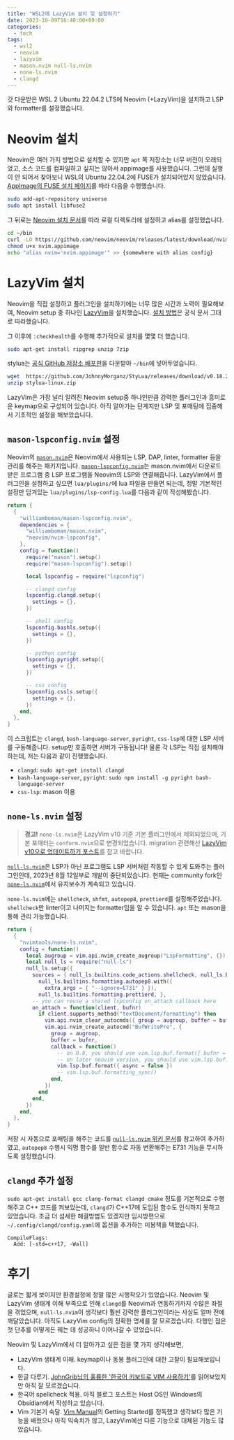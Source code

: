 ```yaml
---
title: "WSL2에 LazyVim 설치 및 설정하기"
date: 2023-10-09T16:40:00+09:00
categories:
  - tech
tags:
  - wsl2
  - neovim
  - lazyvim
  - mason.nvim null-ls.nvim
  - none-ls.nvim
  - clangd
---
```


갓 다운받은 WSL 2 Ubuntu 22.04.2 LTS에 Neovim (+LazyVim)을 설치하고 LSP와 formatter를 설정했습니다.

# Neovim 설치

Neovim은 여러 가지 방법으로 설치할 수 있지만 `apt` 쪽 저장소는 너무 버전이 오래되었고, 소스 코드를 컴파일하고 싶지는 않아서 appimage를 사용했습니다. 그런데 실행이 안 되어서 찾아보니 WSL의 Ubuntu 22.04.2에 FUSE가 설치되어있지 않았습니다. [AppImage의 FUSE 설치 페이지](https://github.com/AppImage/AppImageKit/wiki/FUSE)를 따라 다음을 수행했습니다.

```bash
sudo add-apt-repository universe
sudo apt install libfuse2
```

그 뒤로는 [Neovim 설치 문서](https://github.com/neovim/neovim/wiki/Installing-Neovim)를 따라 로컬 디렉토리에 설정하고 alias를 설정했습니다.

```bash
cd ~/bin
curl -LO https://github.com/neovim/neovim/releases/latest/download/nvim.appimage
chmod u+x nvim.appimage
echo "alias nvim='nvim.appimage'" >> {somewhere with alias config}
```

# LazyVim 설치

Neovim을 직접 설정하고 플러그인을 설치하기에는 너무 많은 시간과 노력이 필요해보여, Neovim setup 중 하나인 [LazyVim](https://www.lazyvim.org/)을 설치했습니다. [설치 방법](https://www.lazyvim.org/installation)은 공식 문서 그대로 따라했습니다.

그 이후에 `:checkhealth`를 수행해 추가적으로 설치를 몇몇 더 했습니다.

```bash
sudo apt-get install ripgrep unzip 7zip
```

stylua는 [공식 GitHub 저장소 배포판](https://github.com/JohnnyMorganz/StyLua/releases)을 다운받아 `~/bin`에 넣어두었습니다.

```bash
wget  https://github.com/JohnnyMorganz/StyLua/releases/download/v0.18.2/stylua-linux.zip
unzip stylua-linux.zip
```

LazyVim은 가장 널리 알려진 Neovim setup중 하나인만큼 강력한 플러그인과 흥미로운 keymap으로 구성되어 있습니다. 아직 알아가는 단계지만 LSP 및 포매팅에 집중해서 기초적인 설정을 해보았습니다.

## `mason-lspconfig.nvim` 설정

Neovim의 [`mason.nvim`](https://github.com/williamboman/mason.nvim)은 Neovim에서 사용되는 LSP, DAP, linter, formatter 등을 관리를 해주는 패키지입니다. [`mason-lspconfig.nvim`](https://github.com/williamboman/mason-lspconfig.nvim)는 mason.nvim에서 다운로드 받은 프로그램 중 LSP 프로그램을 Neovim의 LSP와 연결해줍니다. LazyVim에서 플러그인을 설정하고 싶으면 `lua/plugins/`에 lua 파일을 만들면 되는데, 정말 기본적인 설정만 담겨있는 `lua/plugins/lsp-config.lua`를 다음과 같이 작성해봤습니다.

```lua
return {
  {
    "williamboman/mason-lspconfig.nvim",
    dependencies = {
      "williamboman/mason.nvim",
      "neovim/nvim-lspconfig",
    },
    config = function()
      require("mason").setup()
      require("mason-lspconfig").setup()

      local lspconfig = require("lspconfig")

      -- clangd config
      lspconfig.clangd.setup({
        settings = {},
      })

      -- shell config
      lspconfig.bashls.setup({
        settings = {},
      })

      -- python config
      lspconfig.pyright.setup({
        settings = {},
      })

      -- css config
      lspconfig.cssls.setup({
        settings = {},
      })
    end,
  },
}

```

이 스크립트는 `clangd`, `bash-language-server`, `pyright`, `css-lsp`에 대한 LSP 서버를 구동해줍니다. setup만 호출하면 서버가 구동됩니다! 물론 각 LSP는 직접 설치해야 하는데, 저는 다음과 같이 진행했습니다.

- `clangd`: `sudo apt-get install clangd`
- `bash-language-server`, `pyright`: `sudo npm install -g pyright bash-language-server`
- `css-lsp`: mason 이용

## `none-ls.nvim` 설정

> **경고!** `none-ls.nvim`은 LazyVim v10 기준 기본 플러그인에서 제외되었으며, 기본 포매터는 `conform.nvim`으로 변경되었습니다. migration 관련해선 [LazyVim v10으로 업데이트하기 포스트](/posts/2023/10/29/updating-lazyvim-to-v10/)를 참고 바랍니다.

[`null-ls.nvim`](https://github.com/jose-elias-alvarez/null-ls.nvim)은 LSP가 아닌 프로그램도 LSP 서버처럼 작동할 수 있게 도와주는 플러그인인데, 2023년 8월 12일부로 개발이 중단되었습니다. 현재는 community fork인 [`none-ls.nvim`](https://github.com/nvimtools/none-ls.nvim)에서 유지보수가 계속되고 있습니다.

`none-ls.nvim`에는 `shellcheck`, `shfmt`, `autopep8`, `prettierd`를 설정해주었습니다. `shellcheck`만 linter이고 나머지는 formatter임을 알 수 있습니다. `apt` 또는 mason을 통해 관리 가능했습니다.

```lua
return {
  {
    "nvimtools/none-ls.nvim",
    config = function()
      local augroup = vim.api.nvim_create_augroup("LspFormatting", {})
      local null_ls = require("null-ls")
      null_ls.setup({
        sources = { null_ls.builtins.code_actions.shellcheck, null_ls.builtins.formatting.shfmt,
          null_ls.builtins.formatting.autopep8.with({
            extra_args = { "--ignore=E731" } }),
          null_ls.builtins.formatting.prettierd, },
        -- you can reuse a shared lspconfig on_attach callback here
        on_attach = function(client, bufnr)
          if client.supports_method("textDocument/formatting") then
            vim.api.nvim_clear_autocmds({ group = augroup, buffer = bufnr })
            vim.api.nvim_create_autocmd("BufWritePre", {
              group = augroup,
              buffer = bufnr,
              callback = function()
                -- on 0.8, you should use vim.lsp.buf.format({ bufnr = bufnr }) instead
                -- on later neovim version, you should use vim.lsp.buf.format({ async = false }) instead
                vim.lsp.buf.format({ async = false })
                -- vim.lsp.buf.formatting_sync()
              end,
            })
          end
        end,
      })
    end,
  },
}

```

저장 시 자동으로 포매팅을 해주는 코드를 [`null-ls.nvim` 위키 문서](https://github.com/jose-elias-alvarez/null-ls.nvim/wiki/Formatting-on-save)를 참고하여 추가하였고, `autopep8` 수행시 익명 함수를 일반 함수로 자동 변환해주는 E731 기능을 무시하도록 설정했습니다.

## `clangd` 추가 설정

`sudo apt-get install gcc clang-format clangd cmake` 정도를 기본적으로 수행해주고 C++ 코드를 켜보았는데, `clangd`가 C++17에 도입된 함수도 인식하지 못하고 있었습니다. 조금 더 섬세한 해결방법도 있겠지만 임시방편으로 `~/.config/clangd/config.yaml`에 옵션을 추가하는 미봉책을 택했습니다.

```
CompileFlags:
  Add: [-std=c++17, -Wall]
```

# 후기

글로는 짧게 보이지만 환경설정에 정말 많은 시행착오가 있었습니다. Neovim 및 LazyVim 생태계 이해 부족으로 인해 `clangd`를 Neovim과 연동하기까지 수많은 좌절을 겪었으며, `null-ls.nvim`이 생각보다 훨씬 강력한 플러그인이라는 사실도 얼마 전에 깨달았습니다. 아직도 LazyVim config의 정확한 명세를 잘 모르겠습니다. 다행인 점은 첫 단추를 어떻게든 꿰는 데 성공하니 이어나갈 수 있었습니다.

Neovim 및 LazyVim에서 더 알아가고 싶은 점을 몇 가지 생각해보면,

- LazyVim 생태계 이해. keymap이나 동봉 플러그인에 대한 고찰이 필요해보입니다.
- 한글 다루기. [JohnGrib님의 훌륭한 '한국어 키보드로 VIM 사용하기'](https://github.com/johngrib/simple_vim_guide/blob/master/md/with_korean.md)를 읽어보았지만 아직 잘 모르겠습니다.
- 한국어 spellcheck 적용. 아직 블로그 포스트는 Host OS인 Windows의 Obsidian에서 작성하고 있습니다.
- Vim 기본기 숙달. [Vim Manual](https://vimhelp.org/)의 Getting Started를 정독했고 생각보다 많은 기능을 배웠으나 아직 익숙치가 않고, LazyVim에선 다른 기능으로 대체된 기능도 많았습니다.
